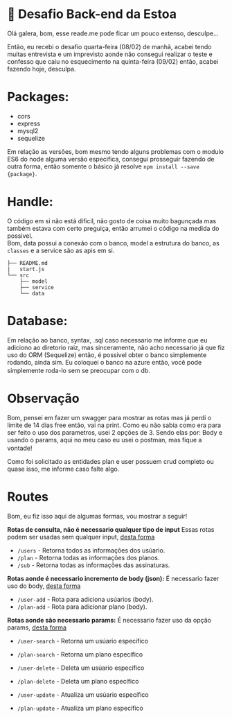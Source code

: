 # 🚀 Desafio Back-end da Estoa

Olá galera, bom, esse reade.me pode ficar um pouco extenso, desculpe...

Então, eu recebi o desafio quarta-feira (08/02) de manhã, acabei tendo muitas entrevista e um imprevisto aonde não consegui realizar o teste e confesso que caiu no esquecimento na quinta-feira (09/02) então, acabei fazendo hoje, desculpa.

# Packages:
- cors
- express
- mysql2
- sequelize

Em relação as versões, bom mesmo tendo alguns problemas com o modulo ES6 do node alguma versão especifica, consegui prosseguir fazendo de outra forma, então somente o básico já resolve `npm install --save {package}`.

# Handle:

O código em si não está dificil, não gosto de coisa muito bagunçada mas também estava com certo preguiça, então arrumei o código na medida do possivel.
<br>
Bom, data possui a conexão com o banco, model a estrutura do banco, as `classes` e a service são as apis em si.

    ├── README.md
    |   start.js
    └── src
        ├── model        
        ├── service        
        └── data 
    

# Database:

Em relação ao banco, syntax, .sql caso necessario me informe que eu adiciono ao diretorio raiz, mas sinceramente, não acho necessario já que fiz uso do ORM (Sequelize) então, é possivel obter o banco simplemente rodando, ainda sim. Eu coloquei o banco na azure então, você pode simplemente roda-lo sem se preocupar com o db. <img src="https://discords.com/_next/image?url=https%3A%2F%2Fcdn.discordapp.com%2Femojis%2F997166573141905418.png&w=48&q=75" height="16" width="16"/>

# Observação

Bom, pensei em fazer um swagger para mostrar as rotas mas já perdi o limite de 14 dias free então, vai na print. Como eu não sabia como era para ser feito o uso dos parametros, usei 2 opções de 3. Sendo elas por: Body e usando o params, aqui no meu caso eu usei o postman, mas fique a vontade! <img src="https://discords.com/_next/image?url=https%3A%2F%2Fcdn.discordapp.com%2Femojis%2F997166573141905418.png&w=48&q=75" height="16" width="16"/>

Como foi solicitado as entidades plan e user possuem crud completo ou quase isso, me informe caso falte algo.

# Routes
Bom, eu fiz isso aqui de algumas formas, vou mostrar a seguir! 

**Rotas de consulta, não é necessario qualquer tipo de input**
Essas rotas podem ser usadas sem qualquer input, [desta forma](https://i.imgur.com/DadcqTO.png)

- `/users` - Retorna todos as informações dos usúario.
- `/plan` - Retorna todas as informações dos planos.
- `/sub` -  Retorna todas as informações das assinaturas.

**Rotas aonde é necessario incremento de body (json):**
É necessario fazer uso do body, [desta forma](https://i.imgur.com/0KmTzRI.png)

- `/user-add` - Rota para adiciona usúarios (body).
- `/plan-add` - Rota para adicionar plano (body).

**Rotas aonde são necessario params:**
É necessario fazer uso da opção params, [desta forma](https://i.imgur.com/Exf6Cm1.png)

- `/user-search` - Retorna um usúario específico
- `/plan-search` - Retorna um plano específico

- `/user-delete` - Deleta um usúario específico
- `/plan-delete` - Deleta um plano específico

- `/user-update` - Atualiza um usúario específico
- `/plan-update` - Atualiza um plano específico
